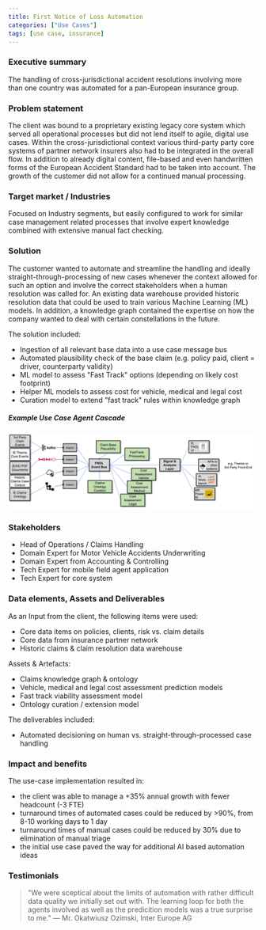 ```yaml
---
title: First Notice of Loss Automation
categories: ["Use Cases"]
tags: [use case, insurance]
---
```


### Executive summary
The handling of cross-jurisdictional accident resolutions involving more than one country was automated for a pan-European insurance group. 

### Problem statement
The client was bound to a proprietary existing legacy core system which served all operational processes but did not lend itself to agile, digital use cases. Within the cross-jurisdictional context various third-party party core systems of partner network insurers also had to be integrated in the overall flow. In addition to already digital content, file-based and even handwritten forms of the European Accident Standard had to be taken into account. The growth of the customer did not allow for a continued manual processing.

### Target market / Industries
Focused on Industry segments, but easily configured to work for similar case management related processes that involve expert knowledge combined with extensive manual fact checking.

### Solution
The customer wanted to automate and streamline the handling and ideally straight-through-processing of new cases whenever the context allowed for such an option and involve the correct stakeholders when a human resolution was called for. An existing data warehouse provided historic resolution data that could be used to train various Machine Learning (ML) models. In addition, a knowledge graph contained the expertise on how the company wanted to deal with certain constellations in the future. 

The solution included:
- Ingestion of all relevant base data into a use case message bus
- Automated plausibility check of the base claim (e.g. policy paid, client = driver, counterparty validity)
- ML model to assess "Fast Track" options (depending on likely cost footprint)
- Helper ML models to assess cost for vehicle, medical and legal cost
- Curation model to extend "fast track" rules within knowledge graph

##### Example Use Case Agent Cascade
![Example FNOL Event Cascade](./img/uc_012_2021.png)

### Stakeholders
- Head of Operations / Claims Handling
- Domain Expert for Motor Vehicle Accidents Underwriting
- Domain Expert from Accounting & Controlling
- Tech Expert for mobile field agent application
- Tech Expert for core system 

### Data elements, Assets and Deliverables
As an Input from the client, the following items were used:
- Core data items on policies, clients, risk vs. claim details
- Core data from insurance partner network
- Historic claims & claim resolution data warehouse 

Assets & Artefacts:

- Claims knowledge graph & ontology
- Vehicle, medical and legal cost assessment prediction models
- Fast track viability assessment model
- Ontology curation / extension model 

The deliverables included:
- Automated decisioning on human vs. straight-through-processed case handling

### Impact and benefits
The use-case implementation resulted in:
- the client was able to manage a +35% annual growth with fewer headcount (-3 FTE)
- turnaround times of automated cases could be reduced by >90%, from 8-10 working days to 1 day
- turnaround times of manual cases could be reduced by 30% due to elimination of manual triage 
- the initial use case paved the way for additional AI based automation ideas

### Testimonials
> "We were sceptical about the limits of automation with rather difficult data quality we initially set out with. The learning loop for both the agents involved as well as the predicition models was a true surprise to me."
— Mr. Okatwiusz Ozimski, Inter Europe AG
